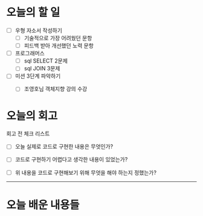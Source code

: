 
# 오늘의 할 일

- [ ] 우형 자소서 작성하기
	- [ ] 기술적으로 가장 어려웠던 문항
	- [ ] 피드백 받아 개선했던 노력 문항
- [ ] 프로그래머스
	- [ ] sql SELECT 2문제
	- [ ] sql JOIN 3문제
- [ ] 미션 3단계 파악하기
	- [ ] 조영호님 객체지향 강의 수강



# 오늘의 회고

회고 전 체크 리스트
- [ ] 오늘 실제로 코드로 구현한 내용은 무엇인가?
- [ ] 코드로 구현하기 어렵다고 생각한 내용이 있었는가?
- [ ] 위 내용을 코드로 구현해보기 위해 무엇을 해야 하는지 정했는가?




---
# 오늘 배운 내용들

